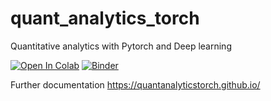 # quant_analytics_torch
Quantitative analytics with Pytorch and Deep learning

[![Open In Colab](https://colab.research.google.com/assets/colab-badge.svg)](https://colab.research.google.com/github/QuantAnalyticsTorch/quant_analytics_torch/blob/main/examples/MultiStepOptimiser.ipynb)
[![Binder](https://mybinder.org/badge_logo.svg)](https://mybinder.org/v2/gh/QuantAnalyticsTorch/quant_analytics_torch.git/main)

Further documentation https://quantanalyticstorch.github.io/
